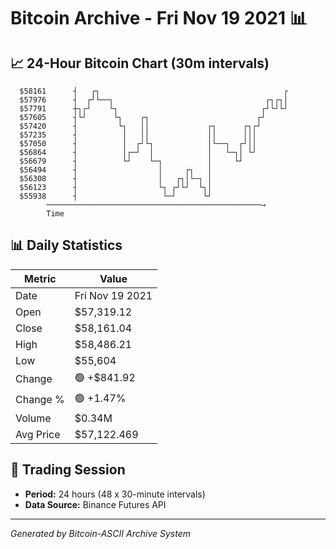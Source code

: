 # Bitcoin Archive - Fri Nov 19 2021 📊

## 📈 24-Hour Bitcoin Chart (30m intervals)

```
  $58161      ┤   ┌┐                                         ┌ 
  $57976      ┤  ┌┘└──┐                                  ┌┐┌┐│ 
  $57791      ┼┐┌┘    └┐                                ┌┘└┘└┘ 
  $57605      ┤└┘      └┐    ┌┐                        ┌┘      
  $57420      ┤         └┐   ││             ┌┐      ┌┐┌┘       
  $57235      ┤          │   ││             ││      │││        
  $57050      ┤          │  ┌┘└┐            │└──┐  ┌┘││        
  $56864      ┤          │┌─┘  │            │   └─┐│ └┘        
  $56679      ┤          └┘    └─┐          │     └┘           
  $56494      ┤                  │     ┌┐   │                  
  $56308      ┤                  │   ┌┐│└─┐ │                  
  $56123      ┤                  └┐ ┌┘└┘  └┐│                  
  $55938      ┤                   └─┘      └┘                  
        ────────────────────────────────────────────────→
        Time
```

## 📊 Daily Statistics

| Metric | Value |
|--------|-------|
| Date | Fri Nov 19 2021 |
| Open | $57,319.12 |
| Close | $58,161.04 |
| High | $58,486.21 |
| Low | $55,604 |
| Change | 🟢 +$841.92 |
| Change % | 🟢 +1.47% |
| Volume | $0.34M |
| Avg Price | $57,122.469 |

## 📅 Trading Session

- **Period:** 24 hours (48 x 30-minute intervals)
- **Data Source:** Binance Futures API

---
*Generated by Bitcoin-ASCII Archive System*
